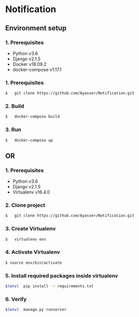 # Notification



## Environment setup

### 1. Prerequisites

* Python v3.6
* Django v2.1.5
* Docker v18.09.2
* docker-compose v1.17.1
### 1. Prerequisites

```sh
$   git clone https://github.com/Ayasser/Notification.git
```
### 2. Build
```sh
$   docker-compose build
 ```
### 3. Run
```sh
$   docker-compose up
 ```
 
## OR

### 1. Prerequisites

* Python v3.6
* Django v2.1.5
* Virtualenv v16.4.0

### 2. Clone project


```sh
$   git clone https://github.com/Ayasser/Notification.git
```
    
### 3. Create Virtualenv

```sh
$   virtualenv env
 ```

### 4. Activate Virtualenv

```sh
$ source env/bin/activate
```

### 5. Install required packages inside virtualenv

```sh
$(env)  pip install -r requirements.txt
```

### 6. Verify

```sh
$(env)  manage.py runserver
```
